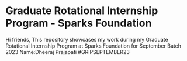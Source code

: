 # Graduate Rotational Internship Program - Sparks Foundation

Hi friends, This repository showcases my work during my Graduate Rotational Internship Program at Sparks Foundation for September Batch 2023
Name:Dheeraj Prajapati
#GRIPSEPTEMBER23


 
 
